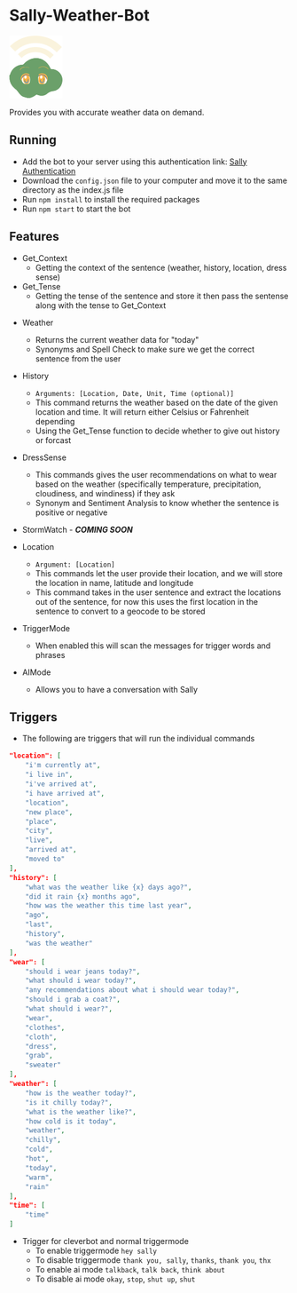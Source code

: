 # Sally-Weather-Bot

![Sally Bot](./images/1x/sally_v1_Asset%201.png)

Provides you with accurate weather data on demand.

## Running

- Add the bot to your server using this authentication link:
  [Sally Authentication](https://discord.com/api/oauth2/authorize?client_id=1021956341872472074&permissions=8&scope=bot)
- Download the `config.json` file to your computer and move it to the same directory as the index.js file
- Run `npm install` to install the required packages
- Run `npm start` to start the bot

## Features

* Get_Context
  * Getting the context of the sentence (weather, history, location, dress sense)
* Get_Tense
  * Getting the tense of the sentence and store it then pass the sentense along with the tense to Get_Context

- Weather

  - Returns the current weather data for "today"
  - Synonyms and Spell Check to make sure we get the correct sentence from the user
- History

  - `Arguments: [Location, Date, Unit, Time (optional)]`
  - This command returns the weather based on the date of the given location and time. It will return either Celsius or Fahrenheit depending
  - Using the Get_Tense function to decide whether to give out history or forcast
- DressSense

  - This commands gives the user recommendations on what to wear based on the weather (specifically temperature, precipitation, cloudiness, and windiness) if they ask
  - Synonym and Sentiment Analysis to know whether the sentence is positive or negative
- StormWatch - _**COMING SOON**_
- Location

  - `Argument: [Location]`
  - This commands let the user provide their location, and we will store the location in name, latitude and longitude
  - This command takes in the user sentence and extract the locations out of the sentence, for now this uses the first location in the sentence to convert to a geocode to be stored
- TriggerMode

  - When enabled this will scan the messages for trigger words and phrases
- AIMode

  - Allows you to have a conversation with Sally

## Triggers

- The following are triggers that will run the individual commands

```json
"location": [
	"i'm currently at",
	"i live in",
	"i've arrived at",
	"i have arrived at",
	"location",
	"new place",
	"place",
	"city",
	"live",
	"arrived at",
	"moved to"
],
"history": [
	"what was the weather like {x} days ago?",
	"did it rain {x} months ago",
	"how was the weather this time last year",
	"ago",
	"last",
	"history",
	"was the weather"
],
"wear": [
	"should i wear jeans today?",
	"what should i wear today?",
	"any recommendations about what i should wear today?",
	"should i grab a coat?",
	"what should i wear?",
	"wear",
	"clothes",
	"cloth",
	"dress",
	"grab",
	"sweater"
],
"weather": [
	"how is the weather today?",
	"is it chilly today?",
	"what is the weather like?",
	"how cold is it today",
	"weather",
	"chilly",
	"cold",
	"hot",
	"today",
	"warm",
	"rain"
],
"time": [
	"time"
]
```

- Trigger for cleverbot and normal triggermode
  - To enable triggermode
    `hey sally`
  - To disable triggermode
    `thank you, sally`, `thanks`, `thank you`, `thx`
  - To enable ai mode
    `talkback`, `talk back`, `think about`
  - To disable ai mode
    `okay`, `stop`, `shut up`, `shut`
